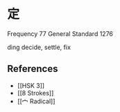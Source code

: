 # 定
Frequency 77
General Standard 1276

dìng
decide, settle, fix

## References
- [[HSK 3]]
- [[8 Strokes]]
- [[宀 Radical]]